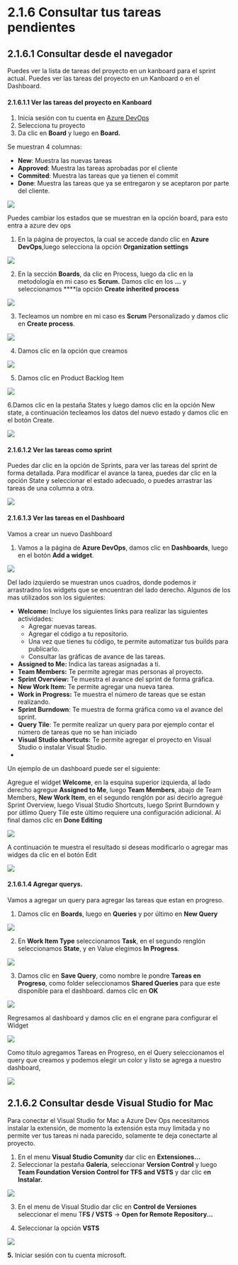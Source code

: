 # 2.1.6 Consultar tus tareas pendientes

## 2.1.6.1 Consultar desde el navegador

Puedes ver la lista de tareas del proyecto en un kanboard  para el sprint actual. Puedes ver las tareas del proyecto en un Kanboard o en el Dashboard.

#### 2.1.6.1.1 Ver las tareas del proyecto en Kanboard

1. Inicia sesión con tu cuenta en [Azure DevOps](https://visualstudio.microsoft.com/vso)
2. Selecciona tu proyecto
3. Da clic en **Board** y luego en **Board.**

Se muestran 4 columnas:

* **New**: Muestra las nuevas tareas
* **Approved**: Muestra las tareas aprobadas por el cliente
* **Commited**: Muestra las tareas que ya tienen el commit
* **Done**: Muestra las tareas que ya se entregaron y se aceptaron por parte del cliente.

![](../../.gitbook/assets/image%20%2825%29.png)

Puedes cambiar los estados que se muestran en la opción board, para esto entra a azure dev ops

1. En la página de proyectos, la cual se accede dando clic en **Azure DevOps**,luego selecciona la opción **Organization settings**

![](../../.gitbook/assets/image%20%2851%29.png)

2. En la sección **Boards**, da clic en Process, luego da clic en la metodología en mi caso es **Scrum.** Damos clic en los **...** y seleccionamos ****la opción **Create inherited process**

![](../../.gitbook/assets/image%20%28167%29.png)

3. Tecleamos un nombre en mi caso es **Scrum** Personalizado y damos clic en **Create process**.

![](../../.gitbook/assets/image%20%28114%29.png)

4. Damos clic en la opción que creamos

![](../../.gitbook/assets/image%20%28136%29.png)

5. Damos clic en Product Backlog Item

![](../../.gitbook/assets/image%20%28222%29.png)

6.Damos clic en la pestaña States y luego damos clic en la opción New state, a continuación tecleamos los datos del nuevo estado y damos clic en el botón Create.

![](../../.gitbook/assets/image%20%28274%29.png)

#### 2.1.6.1.2 Ver las tareas  como sprint

Puedes dar clic en la opción de Sprints, para ver las tareas del sprint de forma detallada. Para modificar el avance la tarea, puedes dar clic en la opción State y seleccionar el estado adecuado, o puedes arrastrar las tareas de una columna a otra.

![](../../.gitbook/assets/image%20%2856%29.png)

#### 2.1.6.1.3 Ver las tareas en el Dashboard

Vamos a crear un nuevo Dashboard

1. Vamos a la página de **Azure DevOps**, damos clic en **Dashboards**, luego en el botón **Add a widget**.

![](../../.gitbook/assets/image%20%2842%29.png)

Del lado izquierdo se muestran unos cuadros, donde podemos ir arrastradno los widgets que se encuentran del lado derecho. Algunos de los mas utilizados son los siguientes:

* **Welcome:** Incluye los siguientes links para realizar las siguientes actividades:
  *  Agregar nuevas tareas.
  * Agregar el código a tu repositorio.
  * Una vez que tienes tu código, te permite automatizar tus builds para publicarlo.
  * Consultar las gráficas de avance de las tareas.
* **Assigned to Me:** Indica las tareas asignadas a ti.
* **Team Members:** Te permite agregar mas personas al proyecto.
* **Sprint Overview:** Te muestra el avance del sprint de forma gráfica.
* **New Work Item:** Te permite agregar una nueva tarea.
* **Work in Progress:** Te muestra el número de tareas que se estan realizando.
* **Sprint Burndown**: Te muestra de forma gráfica como va el avance del sprint.
* **Query Tile**: Te permite realizar un query para por ejemplo contar el número de tareas que no se han iniciado
* **Visual Studio shortcuts:** Te permite agregar el proyecto en Visual Studio o instalar Visual Studio.
* 
Un ejemplo de un dashboard puede ser el siguiente:

Agregue el widget **Welcome**, en la esquina superior izquierda, al lado derecho agregue **Assigned to Me**, luego **Team Members**, abajo de Team Members, **New Work Item**, en el segundo renglón por asi decirlo agregué Sprint Overview, luego Visual Studio Shortcuts, luego Sprint Burndown y por útlimo Query Tile este último requiere una configuración adicional. Al final damos clic en **Done Editing**

![](../../.gitbook/assets/image%20%2846%29.png)

A continuación te muestra el resultado si deseas modificarlo o agregar mas widges da clic en el botón Edit

![](../../.gitbook/assets/image%20%28246%29.png)

#### 2.1.6.1.4 Agregar querys.

Vamos a agregar un query para agregar las tareas que estan en progreso.

1. Damos clic en **Boards**, luego en **Queries** y por último en **New Query**

![](../../.gitbook/assets/image%20%28179%29.png)

2. En **Work Item Type** seleccionamos **Task**, en el segundo renglón seleccionamos **State**, y en Value elegimos **In Progress**.

![](../../.gitbook/assets/image%20%28272%29.png)

3. Damos clic en **Save Query**, como nombre le pondre **Tareas en Progreso**, como folder seleccionamos **Shared Queries** para que este disponible para el dashboard. damos clic en **OK**

![](../../.gitbook/assets/image%20%28256%29.png)

Regresamos al dashboard y damos clic en el engrane para configurar el Widget

![](../../.gitbook/assets/image%20%28240%29.png)

Como título agregamos Tareas en Progreso, en el Query seleccionamos el query que creamos y podemos elegir un color y listo se agrega a nuestro dashboard,

![](../../.gitbook/assets/image%20%28336%29.png)

## 2.1.6.2 Consultar desde Visual Studio for Mac

Para conectar el Visual Studio for Mac a Azure Dev Ops necesitamos instalar la extensión, de momento la extensión esta muy limitada y no permite ver tus tareas ni nada parecido, solamente te deja conectarte al proyecto.

1. En el menu **Visual Studio Comunity** dar clic en **Extensiones...**
2. Seleccionar la pestaña **Galería**, seleccionar **Version Control** y luego **Team Foundation Version Control for TFS and VSTS**  y dar clic e**n Instalar.**

![](../../.gitbook/assets/00000167.png)

3. En el menu de Visual Studio dar clic en **Control de Versiones** seleccionar el menu T**FS / VSTS** -&gt; **Open for Remote Repository...**

4. Seleccionar la opción  **VSTS** 

![](../../.gitbook/assets/00000168.png)

**5.** Iniciar sesión con tu cuenta microsoft.


